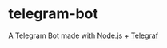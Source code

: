 # telegram-bot

A Telegram Bot made with [Node.js](https://nodejs.org/en/) + [Telegraf](https://telegraf.js.org/)
